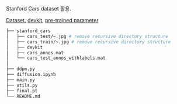 Stanford Cars dataset 활용.

[Dataset][1], [devkit][2], [pre-trained parameter][3]

``` bash
├── stanford_cars
│   ├── cars_test/~.jpg # remove recursive directory structure
│   ├── cars_train/~.jpg # remove recursive directory structure
│   ├── devkit
│   ├── cars_annos.mat
│   └── cars_test_annos_withlabels.mat
│  
├── ddpm.py
├── diffusion.ipynb
├── main.py
├── utils.py 
├── final.pt
└── README.md
```

[1]: https://www.kaggle.com/datasets/jessicali9530/stanford-cars-dataset
[2]: https://github.com/pytorch/vision/files/11644847/car_devkit.tgz
[3]: https://drive.google.com/drive/folders/1gZ-iREm7b4e1RTKUnvIxoeJhwalv-9CH?usp=sharing